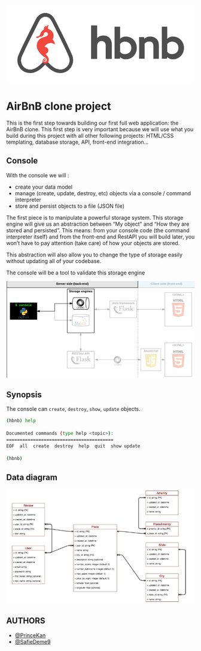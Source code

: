 ![img.png](img.png)

# AirBnB clone project

This is the first step towards building our first full web application: the AirBnB clone. This first step is very important because we will use what you build during this project with all other following projects: HTML/CSS templating, database storage, API, front-end integration…

## Console 
With the console we will :
- create your data model
- manage (create, update, destroy, etc) objects via a console / command interpreter
- store and persist objects to a file (JSON file)

The first piece is to manipulate a powerful storage system. This storage engine will give us an abstraction between “My object” and “How they are stored and persisted”. This means: from your console code (the command interpreter itself) and from the front-end and RestAPI you will build later, you won’t have to pay attention (take care) of how your objects are stored.

This abstraction will also allow you to change the type of storage easily without updating all of your codebase.

The console will be a tool to validate this storage engine

![engine.png](engine.png)

## Synopsis 
The console can `create`, `destroy`, `show`, `update` objects.
```bash
(hbnb) help

Documented commands (type help <topic>):
========================================
EOF  all  create  destroy  help  quit  show update

(hbnb)
```
## Data diagram

![diagram.png](diagram.png)


## AUTHORS

- [@PrinceKan](https://www.github.com/PrinceKan)
- [@SafieDeme9](https://www.github.com/SafieDeme9)
